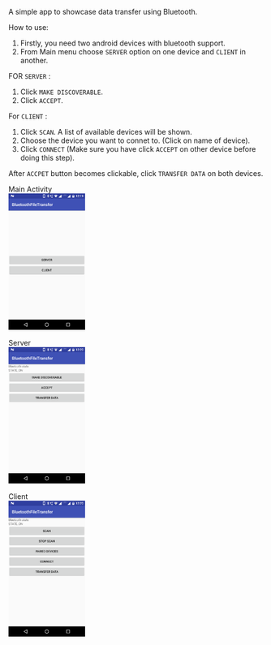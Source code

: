 A simple app to showcase data transfer using Bluetooth.

How to use:
1. Firstly, you need two android devices with bluetooth support.
2. From Main menu choose `SERVER` option on one device and `CLIENT` in another.



FOR `SERVER` :
1. Click `MAKE DISCOVERABLE`.
2. Click `ACCEPT`.

For `CLIENT` :
1. Click `SCAN`.
    A list of available devices will be shown.
2. Choose the device you want to connet to. (Click on name of device).
3. Click `CONNECT` (Make sure you have click `ACCEPT` on other device before doing this step).

After `ACCPET` button becomes clickable, click `TRANSFER DATA` on both devices.



Main Activity<br>
<img src="screenShots/1.png" width= 30%>

Server<br>
<img src="screenShots/server.png" width= 30%>

Client<br>
<img src="screenShots/client.png" width= 30%>
